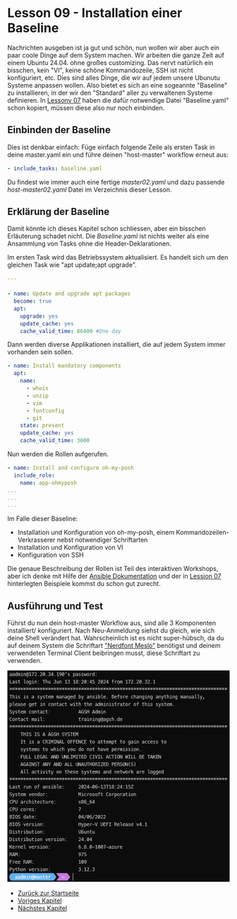 # Lesson 09 - Installation einer Baseline

Nachrichten ausgeben ist ja gut und schön, nun wollen wir aber auch ein paar coole Dinge auf dem System machen. Wir arbeiten die ganze Zeit auf einem Ubuntu 24.04. ohne großes customizing. Das nervt natürlich ein bisschen, kein "VI", keine schöne Kommandozeile, SSH ist nicht konfiguriert, etc. Dies sind alles Dinge, die wir auf jedem unsere Ubunutu Systeme anpassen wollen. Also bietet es sich an eine sogeannte "Baseline" zu installieren, in der wir den "Standard" aller zu verwaltenen Systeme definieren. In [Lessonv 07](./../Lesson07-add_ansible_files/Lesson07.md) haben die dafür notwendige Datei "Baseline.yaml" schon kopiert, müssen diese also nur noch einbinden.

## Einbinden der Baseline

Dies ist denkbar einfach: Füge einfach folgende Zeile als ersten Task in deine master.yaml ein und führe deinen "host-master" workflow erneut aus:

```yaml
- include_tasks: baseline.yaml
```

Du findest wie immer auch eine fertige *master02.yaml* und dazu passende *host-master02.yaml* Datei im Verzeichnis dieser Lesson.

## Erklärung der Baseline

Damit könnte ich dieses Kapitel schon schliessen, aber ein bisschen Erläuterung schadet nicht. Die *Baseline.yaml* ist nichts weiter als eine Ansammlung von Tasks ohne die Header-Deklarationen.

Im ersten Task wird das Betriebssystem aktualisiert. Es handelt sich um den gleichen Task wie "apt update;apt upgrade".

```yaml
---

- name: Update and upgrade apt packages
  become: true
  apt:
    upgrade: yes
    update_cache: yes
    cache_valid_time: 86400 #One day
```

Dann werden diverse Applikationen installiert, die auf jedem System immer vorhanden sein sollen.

```yaml
- name: Install mandatory components
  apt:
    name:
      - whois
      - unzip
      - vim
      - fontconfig
      - git
    state: present
    update_cache: yes
    cache_valid_time: 3600
```

Nun werden die Rollen aufgerufen.

```yaml
- name: Install and configure oh-my-posh
  include_role:
    name: app-ohmyposh
...
...
...
```

Im Falle dieser Baseline:

- Installation und Konfiguration von oh-my-posh, einem Kommandozeilen-Verkrasserer nebst notwendiger Schriftarten
- Installation und Konfiguration von VI
- Konfiguration von SSH

Die genaue Beschreibung der Rollen ist Teil des interaktiven Workshops, aber ich denke mit Hilfe der [Ansible Dokumentation](https://docs.ansible.com/ansible/latest/playbook_guide/playbooks_reuse_roles.html) und der in [Lession 07](./../Lesson07-add_ansible_files/Lesson07.md) hinterlegten Beispiele kommst du schon gut zurecht.

## Ausführung und Test

Führst du nun dein host-master Workflow aus, sind alle 3 Komponenten installiert/ konfiguriert. Nach Neu-Anmeldung siehst du gleich, wie sich deine Shell verändert hat. Wahrscheinlich ist es nicht super-hübsch, da du auf deinem System die Schriftart ["Nerdfont Meslo"](https://github.com/ryanoasis/nerd-fonts/releases/download/v3.2.1/Meslo.zip) benötigst und deinem verwendeten Terminal Client beibringen musst, diese Schriftart zu verwenden.

![New shell with oh-my-posh and ssh warning](./Screenshot%202024-06-13%20202915.png)

- [Zurück zur Startseite](./../README.md)
- [Voriges Kapitel](./../Lesson08-create-playbook-workflow/Lesson08.md)
- [Nächstes Kapitel](./../Lesson09-Installation_of_a_baseline/Lession09.md)

